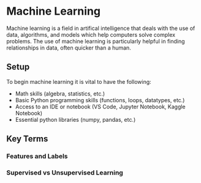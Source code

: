 # Machine Learning

Machine learning is a field in artifical intelligence that deals with the use of data, algorithms, and models which help computers solve complex problems. The use of machine learning is particularly helpful in finding relationships in data, often quicker than a human.

## Setup

To begin machine learning it is vital to have the following:
- Math skills (algebra, statistics, etc.)
- Basic Python programming skills (functions, loops, datatypes, etc.)
- Access to an IDE or notebook (VS Code, Jupyter Notebook, Kaggle Notebook)
- Essential python libraries (numpy, pandas, etc.)


## Key Terms

### Features and Labels


### Supervised vs Unsupervised Learning

